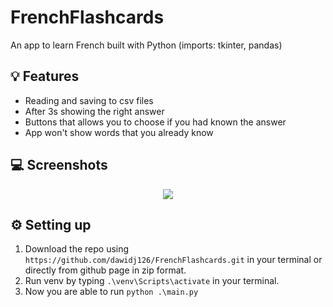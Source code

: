 # FrenchFlashcards

An app to learn French built with Python (imports: tkinter, pandas)

## 💡 Features

- Reading and saving to csv files
- After 3s showing the right answer
- Buttons that allows you to choose if you had known the answer
- App won't show words that you already know

## 💻 Screenshots

<p align="center">
   <img src="https://i.ibb.co/P5vNJFk/frechflashcards.gif"/>
</p>

## ⚙️ Setting up

1. Download the repo using `https://github.com/dawidj126/FrenchFlashcards.git` in your terminal or directly from github page in zip format.
2. Run venv by typing `.\venv\Scripts\activate` in your terminal.
3. Now you are able to run `python .\main.py`
